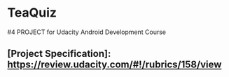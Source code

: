 # TeaQuiz
#4 PROJECT for Udacity Android Development Course

## [Project Specification]: <https://review.udacity.com/#!/rubrics/158/view>
